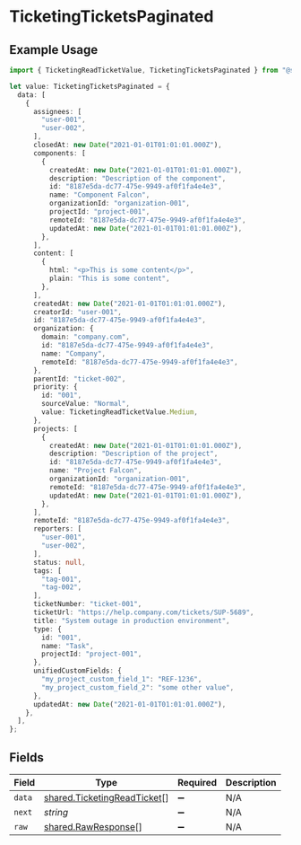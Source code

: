 # TicketingTicketsPaginated

## Example Usage

```typescript
import { TicketingReadTicketValue, TicketingTicketsPaginated } from "@stackone/stackone-client-ts/sdk/models/shared";

let value: TicketingTicketsPaginated = {
  data: [
    {
      assignees: [
        "user-001",
        "user-002",
      ],
      closedAt: new Date("2021-01-01T01:01:01.000Z"),
      components: [
        {
          createdAt: new Date("2021-01-01T01:01:01.000Z"),
          description: "Description of the component",
          id: "8187e5da-dc77-475e-9949-af0f1fa4e4e3",
          name: "Component Falcon",
          organizationId: "organization-001",
          projectId: "project-001",
          remoteId: "8187e5da-dc77-475e-9949-af0f1fa4e4e3",
          updatedAt: new Date("2021-01-01T01:01:01.000Z"),
        },
      ],
      content: [
        {
          html: "<p>This is some content</p>",
          plain: "This is some content",
        },
      ],
      createdAt: new Date("2021-01-01T01:01:01.000Z"),
      creatorId: "user-001",
      id: "8187e5da-dc77-475e-9949-af0f1fa4e4e3",
      organization: {
        domain: "company.com",
        id: "8187e5da-dc77-475e-9949-af0f1fa4e4e3",
        name: "Company",
        remoteId: "8187e5da-dc77-475e-9949-af0f1fa4e4e3",
      },
      parentId: "ticket-002",
      priority: {
        id: "001",
        sourceValue: "Normal",
        value: TicketingReadTicketValue.Medium,
      },
      projects: [
        {
          createdAt: new Date("2021-01-01T01:01:01.000Z"),
          description: "Description of the project",
          id: "8187e5da-dc77-475e-9949-af0f1fa4e4e3",
          name: "Project Falcon",
          organizationId: "organization-001",
          remoteId: "8187e5da-dc77-475e-9949-af0f1fa4e4e3",
          updatedAt: new Date("2021-01-01T01:01:01.000Z"),
        },
      ],
      remoteId: "8187e5da-dc77-475e-9949-af0f1fa4e4e3",
      reporters: [
        "user-001",
        "user-002",
      ],
      status: null,
      tags: [
        "tag-001",
        "tag-002",
      ],
      ticketNumber: "ticket-001",
      ticketUrl: "https://help.company.com/tickets/SUP-5689",
      title: "System outage in production environment",
      type: {
        id: "001",
        name: "Task",
        projectId: "project-001",
      },
      unifiedCustomFields: {
        "my_project_custom_field_1": "REF-1236",
        "my_project_custom_field_2": "some other value",
      },
      updatedAt: new Date("2021-01-01T01:01:01.000Z"),
    },
  ],
};
```

## Fields

| Field                                                                             | Type                                                                              | Required                                                                          | Description                                                                       |
| --------------------------------------------------------------------------------- | --------------------------------------------------------------------------------- | --------------------------------------------------------------------------------- | --------------------------------------------------------------------------------- |
| `data`                                                                            | [shared.TicketingReadTicket](../../../sdk/models/shared/ticketingreadticket.md)[] | :heavy_minus_sign:                                                                | N/A                                                                               |
| `next`                                                                            | *string*                                                                          | :heavy_minus_sign:                                                                | N/A                                                                               |
| `raw`                                                                             | [shared.RawResponse](../../../sdk/models/shared/rawresponse.md)[]                 | :heavy_minus_sign:                                                                | N/A                                                                               |